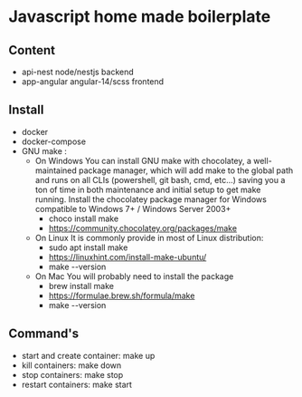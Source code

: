 # Javascript home made boilerplate

## Content
- api-nest node/nestjs backend
- app-angular angular-14/scss frontend

## Install
- docker
- docker-compose
- GNU make :
    - On Windows
        You can install GNU make with chocolatey, a well-maintained package manager, which will add make to the global path and runs on all CLIs (powershell, git bash, cmd, etc…) saving you a ton of time in both maintenance and initial setup to get make running.
        Install the chocolatey package manager for Windows
        compatible to Windows 7+ / Windows Server 2003+
        - choco install make
        - https://community.chocolatey.org/packages/make
    - On Linux 
        It is commonly provide in most of Linux distribution:
        - sudo apt install make
        - https://linuxhint.com/install-make-ubuntu/
        - make --version
    - On Mac
        You will probably need to install the package
        - brew install make
        - https://formulae.brew.sh/formula/make
        - make --version


## Command's
- start and create container: make up
- kill containers: make down
- stop containers: make stop
- restart containers: make start